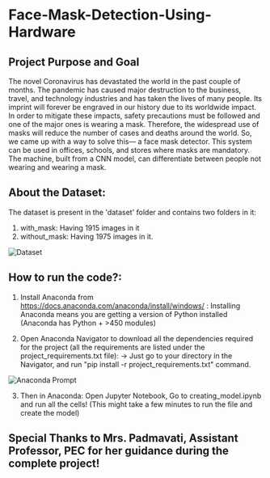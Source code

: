 # Face-Mask-Detection-Using-Hardware

## Project Purpose and Goal

The novel Coronavirus has devastated the world in the past couple of months. The pandemic has caused major destruction to the business, travel, and technology industries and has taken the lives of many people. Its imprint will forever be engraved in our history due to its worldwide impact. In order to mitigate these impacts, safety precautions must be followed and one of the major ones is wearing a mask. Therefore, the widespread use of masks will reduce the number of cases and deaths around the world. So, we came up with a way to solve this— a face mask detector. This system can be used in offices, schools, and stores where masks are mandatory. The machine, built from a CNN model, can differentiate between people not wearing and wearing a mask.

## About the Dataset:
The dataset is present in the 'dataset' folder and contains two folders in it:
1. with_mask: Having 1915 images in it
2. without_mask: Having 1975 images in it.

![Dataset](https://github.com/piyushsharma220699/Face-Mask-Detection-Using-Hardware/blob/main/other_images/dataset_snip.png)

## How to run the code?:

1. Install Anaconda from https://docs.anaconda.com/anaconda/install/windows/ : Installing Anaconda means you are getting a version of Python installed (Anaconda has Python + >450 modules)

2. Open Anaconda Navigator to download all the dependencies required for the project (all the requirements are listed under the project_requirements.txt file):
-> Just go to your directory in the Navigator, and run "pip install -r project_requirements.txt" command.

![Anaconda Prompt](https://github.com/piyushsharma220699/Face-Mask-Detection-Using-Hardware/blob/main/other_images/anaconda_prompt.png)

3. Then in Anaconda: 
Open Jupyter Notebook,
Go to creating_model.ipynb and run all the cells!
(This might take a few minutes to run the file and create the model)

## Special Thanks to Mrs. Padmavati, Assistant Professor, PEC for her guidance during the complete project!
